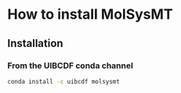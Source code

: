 # How to install MolSysMT

## Installation

### From the UIBCDF conda channel

```bash
conda install -c uibcdf molsysmt
```

